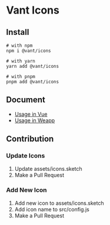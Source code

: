 # Vant Icons

## Install

```shell
# with npm
npm i @vant/icons

# with yarn
yarn add @vant/icons

# with pnpm
pnpm add @vant/icons
```

## Document

- [Usage in Vue](https://youzan.github.io/vant/#/zh-CN/icon)
- [Usage in Weapp](https://youzan.github.io/vant-weapp/#/icon)

## Contribution

### Update Icons

1. Update assets/icons.sketch
2. Make a Pull Request

### Add New Icon

1. Add new icon to assets/icons.sketch
2. Add icon name to src/config.js
3. Make a Pull Request
